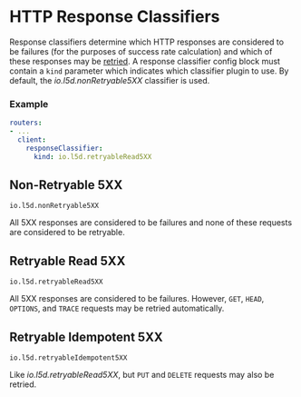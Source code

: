 # HTTP Response Classifiers





Response classifiers determine which HTTP responses are considered to
be failures (for the purposes of success rate calculation) and which
of these responses may be [retried](retries.md). A response classifier
config block must contain a `kind` parameter which indicates which classifier
plugin to use.  By default, the _io.l5d.nonRetryable5XX_ classifier is used.

### Example

```yaml
routers:
- ...
  client:
    responseClassifier:
      kind: io.l5d.retryableRead5XX
```

## Non-Retryable 5XX

`io.l5d.nonRetryable5XX`

All 5XX responses are considered to be failures and none of these
requests are considered to be retryable.

## Retryable Read 5XX

`io.l5d.retryableRead5XX`

All 5XX responses are considered to be failures. However, `GET`,
`HEAD`, `OPTIONS`, and `TRACE` requests may be retried automatically.

## Retryable Idempotent 5XX

`io.l5d.retryableIdempotent5XX`

Like _io.l5d.retryableRead5XX_, but `PUT` and `DELETE` requests may also be
retried.
